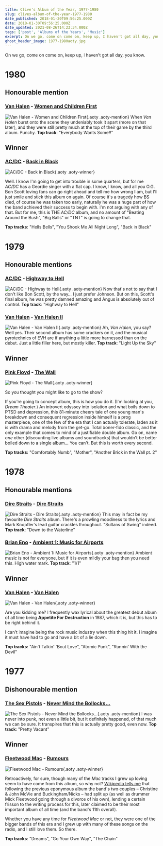 ```yaml
---
title: Clive's Album of the Year, 1977-1980
slug: clives-album-of-the-year-1977-1980
date_published: 2018-01-30T09:56:25.000Z
date: 2018-01-30T09:56:25.000Z
date_updated: 2021-08-26T14:23:34.000Z
tags: ['post', 'Albums of the Years', 'Music']
excerpt: On we go, come on come on, keep up, I haven't got all day, you know.
ghost_header_image: 1977-1980aoty.jpg
---
```


On we go, come on come on, keep up, I haven't got all day, you know.

# 1980

## Honourable mention

### [Van Halen](http://www.van-halen.com/) - [Women and Children First](https://www.amazon.co.uk/Women-Children-First-Remastered-Halen/dp/B00UZTTHTG/)

![Van Halen - Women and Children First](/public/images/2025/02/vh-women.jpg){.aoty .aoty-mention} When *Van Halen* burst onto the scene they undeniably took it apart (more on that later), and they were still pretty much at the top of their game by the third album. Punchy. **Top track**: "Everybody Wants Some!!"

## Winner

### [AC/DC](http://www.acdc.com/) - [Back in Black](https://www.amazon.co.uk/Back-Black-AC-DC/dp/B00O6YCV80/)

![AC/DC - Back in Black](/public/images/2018/01/bib-300.jpg){.aoty .aoty-winner}

Well. I know I'm going to get into trouble in some quarters, but for me *AC/DC* has a Geordie singer with a flat cap. I know, I know, and all you O.G. Bon Scott loving fans can go right ahead and tell me how wrong I am, but I'll just smile and stick this album on again. Of course it's a tragedy how BS died, of course he was taken too early, naturally he was a huge part of how the band achieved their success to begin with. I'm not arguing with any of that. But for me, this is THE *AC/DC* album, and no amount of "Beating Around the Bush", "Big Balls" or "TNT" is going to change that.

**Top tracks:** "Hells Bells", "You Shook Me All Night Long", "Back in Black"

# 1979

## Honourable mentions

### [AC/DC](http://www.acdc.com/) - [Highway to Hell](https://www.amazon.co.uk/Highway-Hell-AC-DC/dp/B00O71X5YG/)

![AC/DC - Highway to Hell](/public/images/2025/02/hth.jpg){.aoty .aoty-mention} Now that's not to say that I don't like Bon Scott, by the way… I just prefer Johnson. But on this, Scott's final album, he was pretty damned amazing and Angus is absolutely out of control. **Top track**: "Highway to Hell"

### [Van Halen](http://www.van-halen.com/) - [Van Halen II](https://www.amazon.co.uk/Van-Halen-II/dp/B00UZTWEVO/)

![Van Halen - Van Halen II](/public/images/2025/02/vhii.jpg){.aoty .aoty-mention} Ah, *Van Halen*, you say? Well yes. Their second album has some crackers on it, and the musical pyrotechnics of EVH are if anything a little more harnessed than on the debut. Just a little filler here, but mostly killer. **Top track**: "Light Up the Sky"

## Winner

### [Pink Floyd](http://www.pinkfloyd.com/) - [The Wall](https://www.amazon.co.uk/Wall-2011-Remastered-Version/dp/B005NNYL54/)

![Pink Floyd - The Wall](/public/images/2018/01/wall-300.jpg){.aoty .aoty-winner}

So you thought you might like to go to the show?

If you're going to concept album, this is how you do it. (I'm looking at you, *Dream Theater*.) An introvert odyssey into isolation and what boils down to PTSD and depression, this 81-minute cheery tale of one young man's breakdown and consequent regression inside himself is a prog masterpiece, one of the few of the era that I can actually tolerate, laden as it is with drama and melody from the get-go. Total boner-fido classic, and the only example that comes to mind of a justifiable double album. Go on, name *one* other (discounting live albums and soundtracks) that wouldn't be better boiled down to a single album… You can't. But this is worth every second.

**Top tracks:** "Comfortably Numb", "Mother", "Another Brick in the Wall pt. 2"

# 1978

## Honourable mentions

### [Dire Straits](https://en.wikipedia.org/wiki/Dire_Straits) - [Dire Straits](https://www.amazon.co.uk/Dire-Straits-Remastered/dp/B001KVLPMK/)

![Dire Straits - Dire Straits](/public/images/2025/02/ds-ds.jpg){.aoty .aoty-mention} This may in fact be my favourite *Dire Straits* album. There's a prowling moodiness to the lyrics and Mark Knopfler's lead guitar crackles throughout. "Sultans of Swing" indeed. **Top track**: "Down to the Waterline"

### [Brian Eno](http://www.brian-eno.net/) - [Ambient 1: Music for Airports](https://www.amazon.co.uk/Ambient-Music-Airports-Brian-Eno/dp/B001I3DUQO/)

![Brian Eno - Ambient 1: Music for Airports](/public/images/2025/02/airports.jpg){.aoty .aoty-mention} Ambient music is not for everyone, but if it is even mildly your bag then you need this. High water mark. **Top track**: "1/1"

## Winner

### [Van Halen](http://www.van-halen.com/) - [Van Halen](https://www.amazon.co.uk/Van-Halen/dp/B00UZTL04Q/)

![Van Halen - Van Halen](/public/images/2018/01/Van_Halen_300.jpg){.aoty .aoty-winner}

Are you kidding me? I frequently wax lyrical about the greatest debut album of all time being **Appetite For Destruction** in 1987, which it is, but this has to be right behind it.

I can't imagine being the rock music industry when this thing hit it. I imagine it must have had to go and have a bit of a lie down.

**Top tracks:** "Ain't Talkin' 'Bout Love", "Atomic Punk", "Runnin' With the Devil"

# 1977

## Dishonourable mention

### [The Sex Pistols](https://en.wikipedia.org/wiki/Sex_Pistols) - [Never Mind the Bollocks…](https://www.amazon.co.uk/Never-Mind-Bollocks-Heres-Pistols/dp/B00860FD9O/)

![The Sex Pistols - Never Mind the Bollocks…](/public/images/2025/02/bollocks.jpg){.aoty .aoty-mention} I was never into punk, not even a little bit, but it definitely happened, of that much we can be sure. It transpires that this is actually pretty good, even now. **Top track**: "Pretty Vacant"

## Winner

### [Fleetwood Mac](https://www.fleetwoodmac.com/) - [Rumours](https://www.amazon.co.uk/Rumours-Fleetwood-Mac/dp/B00AI3UW2K/)

![Fleetwood Mac - Rumours](/public/images/2018/01/rsz_rumours.jpg){.aoty .aoty-winner}

Retroactively, for sure, though many of the *Mac* tracks I grew up loving seem to have come from this album, so why not? [Wikipedia tells me](https://en.wikipedia.org/wiki/Rumours_(album)) that following the previous eponymous album the band's two couples – Christine & John McVie and Buckingham/Nicks – had split up (as well as drummer Mick Fleetwood going through a divorce of his own), lending a certain frisson to the writing process for this, later claimed to be their most important album of all time (and the band's 11th overall).

Whether you have any time for *Fleetwood Mac* or not, they were one of the bigger bands of this era and I grew up with many of these songs on the radio, and I still love them. So there.

**Top tracks**: "Dreams", "Go Your Own Way", "The Chain"
